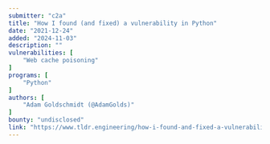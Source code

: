 ```yaml
---
submitter: "c2a"
title: "How I found (and fixed) a vulnerability in Python"
date: "2021-12-24"
added: "2024-11-03"
description: ""
vulnerabilities: [
    "Web cache poisoning"
]
programs: [
    "Python"
]
authors: [
    "Adam Goldschmidt (@AdamGolds)"
]
bounty: "undisclosed"
link: "https://www.tldr.engineering/how-i-found-and-fixed-a-vulnerability-in-python/"
---
```





